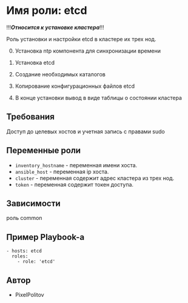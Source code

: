 Имя роли: **etcd**
=========

!!!***Относится к установке кластера***!!!

Роль установки и настройки etcd в кластере их трех нод.

0) Установка ntp компонента для синхронизации времени

1) Установка etcd

2) Создание необходимых каталогов

3) Копирование конфигурационных файлов etcd

4) В конце установки вывод в виде таблицы о состоянии кластера

Требования
------------
Доступ до целевых хостов и учетная запись с правами sudo

Переменные роли
--------------
- `inventory_hostname` - переменная имени хоста.
- `ansible_host` - переменная ip хоста.
- `cluster` - переменная содержит адрес кластера из трех нод.
- `token` - переменная содержит токен доступа.


Зависимости
------------
роль common

Пример Playbook-а
----------------

    - hosts: etcd
      roles:
        - role: 'etcd'


Автор
------------------
 - PixelPolitov
